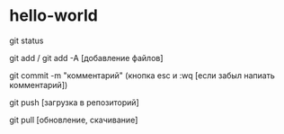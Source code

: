 # hello-world

git status

git add / git add -A  [добавление файлов]

git commit -m "комментарий"   (кнопка esc и :wq [если забыл напиать комментарий])

git push [загрузка в репозиторий]

git pull [обновление, скачивание]


